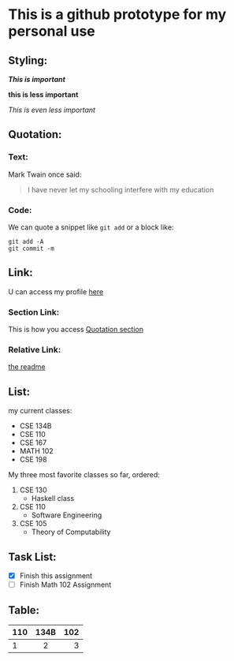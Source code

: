 # This is a github prototype for my personal use
## Styling:

***This is important***

 **this is less important**

 *This is even less important*

 ## Quotation:

 ### Text:

 Mark Twain once said:
 > I have never let my schooling interfere with my education

### Code:

We can quote a snippet like `git add` or a block like:
```
git add -A
git commit -m
```

## Link:

U can access my profile [here](https://github.com/MuhammadCF)

### Section Link:
This is how you access [Quotation section](https://github.com/MuhammadCF)

### Relative Link:
[the readme](README.md)


## List:
my current classes:
- CSE 134B
- CSE 110
- CSE 167
- MATH 102
- CSE 198

My three most favorite classes so far, ordered:
1. CSE 130
   - Haskell class
2. CSE 110
   - Software Engineering
3. CSE 105 
   - Theory of Computability

## Task List:

- [x] Finish this assignment
- [ ] Finish Math 102 Assignment
  
## Table:

| 110  | 134B  |  102 |
| :--- | :---: | ---: |
| 1    |   2   |    3 |
